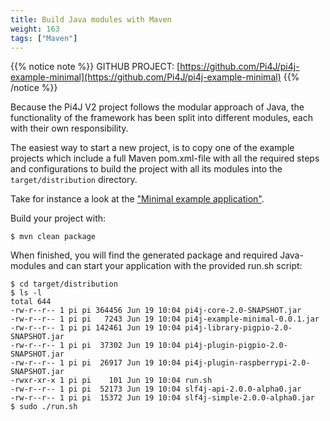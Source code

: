 ```yaml
---
title: Build Java modules with Maven
weight: 163
tags: ["Maven"]
---
```


{{% notice note %}}
GITHUB PROJECT: [https://github.com/Pi4J/pi4j-example-minimal](https://github.com/Pi4J/pi4j-example-minimal)
{{% /notice %}}

Because the Pi4J V2 project follows the modular approach of Java, the functionality of the framework has been split into
different modules, each with their own responsibility. 

The easiest way to start a new project, is to copy one of the example projects which include a full Maven pom.xml-file
with all the required steps and configurations to build the project with all its modules into the `target/distribution`
directory.

Take for instance a look at the ["Minimal example application"](/getting-started/minimal-example-application/).

Build your project with:

```shell
$ mvn clean package
``` 

When finished, you will find the generated package and required Java-modules and can start your application with the 
provided run.sh script:

```shell
$ cd target/distribution
$ ls -l
total 644
-rw-r--r-- 1 pi pi 364456 Jun 19 10:04 pi4j-core-2.0-SNAPSHOT.jar
-rw-r--r-- 1 pi pi   7243 Jun 19 10:04 pi4j-example-minimal-0.0.1.jar
-rw-r--r-- 1 pi pi 142461 Jun 19 10:04 pi4j-library-pigpio-2.0-SNAPSHOT.jar
-rw-r--r-- 1 pi pi  37302 Jun 19 10:04 pi4j-plugin-pigpio-2.0-SNAPSHOT.jar
-rw-r--r-- 1 pi pi  26917 Jun 19 10:04 pi4j-plugin-raspberrypi-2.0-SNAPSHOT.jar
-rwxr-xr-x 1 pi pi    101 Jun 19 10:04 run.sh
-rw-r--r-- 1 pi pi  52173 Jun 19 10:04 slf4j-api-2.0.0-alpha0.jar
-rw-r--r-- 1 pi pi  15372 Jun 19 10:04 slf4j-simple-2.0.0-alpha0.jar
$ sudo ./run.sh
``` 